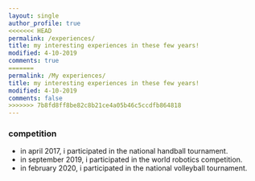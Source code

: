 ```yaml
---
layout: single
author_profile: true
<<<<<<< HEAD
permalink: /experiences/
title: my interesting experiences in these few years!
modified: 4-10-2019
comments: true
=======
permalink: /My experiences/
title: my interesting experiences in these few years!
modified: 4-10-2019
comments: false
>>>>>>> 7b8fd8ff8be82c8b21ce4a05b46c5ccdfb864818
---
```


### competition
* in april 2017, i participated in the national handball tournament.
* in september 2019, i participated in the world robotics competition.
* in february 2020, i participated in the national volleyball tournament.




